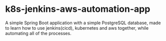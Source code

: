 # k8s-jenkins-aws-automation-app
A simple Spring Boot application with a simple PostgreSQL database, made to learn how to use jenkins(cicd), kubernetes and aws together, while automating all of the processes.
